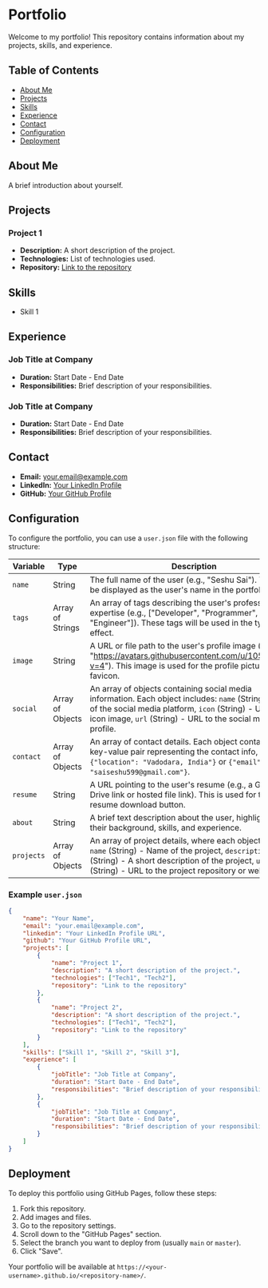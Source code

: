 # Portfolio

Welcome to my portfolio! This repository contains information about my projects, skills, and experience.

## Table of Contents

- [About Me](#about-me)
- [Projects](#projects)
- [Skills](#skills)
- [Experience](#experience)
- [Contact](#contact)
- [Configuration](#configuration)
- [Deployment](#deployment)

## About Me

A brief introduction about yourself.

## Projects

### Project 1
- **Description:** A short description of the project.
- **Technologies:** List of technologies used.
- **Repository:** [Link to the repository](#)

## Skills

- Skill 1

## Experience

### Job Title at Company
- **Duration:** Start Date - End Date
- **Responsibilities:** Brief description of your responsibilities.

### Job Title at Company
- **Duration:** Start Date - End Date
- **Responsibilities:** Brief description of your responsibilities.

## Contact

- **Email:** your.email@example.com
- **LinkedIn:** [Your LinkedIn Profile](#)
- **GitHub:** [Your GitHub Profile](#)

## Configuration

To configure the portfolio, you can use a `user.json` file with the following structure:

| Variable   | Type                | Description                                                                                                                                               |
|------------|---------------------|-----------------------------------------------------------------------------------------------------------------------------------------------------------|
| `name`     | String              | The full name of the user (e.g., "Seshu Sai"). This will be displayed as the user's name in the portfolio.                                                 |
| `tags`     | Array of Strings    | An array of tags describing the user's profession or expertise (e.g., ["Developer", "Programmer", "Engineer"]). These tags will be used in the typewriter effect. |
| `image`    | String              | A URL or file path to the user's profile image (e.g., "https://avatars.githubusercontent.com/u/105602908?v=4"). This image is used for the profile picture and favicon. |
| `social`   | Array of Objects    | An array of objects containing social media information. Each object includes: `name` (String) - Name of the social media platform, `icon` (String) - URL to the icon image, `url` (String) - URL to the social media profile. |
| `contact`  | Array of Objects    | An array of contact details. Each object contains a key-value pair representing the contact info, such as: `{"location": "Vadodara, India"}` or `{"email": "saiseshu599@gmail.com"}`. |
| `resume`   | String              | A URL pointing to the user's resume (e.g., a Google Drive link or hosted file link). This is used for the resume download button.                       |
| `about`    | String              | A brief text description about the user, highlighting their background, skills, and experience.                                                            |
| `projects` | Array of Objects    | An array of project details, where each object contains: `name` (String) - Name of the project, `description` (String) - A short description of the project, `url` (String) - URL to the project repository or website. |


### Example `user.json`

```json
{
    "name": "Your Name",
    "email": "your.email@example.com",
    "linkedin": "Your LinkedIn Profile URL",
    "github": "Your GitHub Profile URL",
    "projects": [
        {
            "name": "Project 1",
            "description": "A short description of the project.",
            "technologies": ["Tech1", "Tech2"],
            "repository": "Link to the repository"
        },
        {
            "name": "Project 2",
            "description": "A short description of the project.",
            "technologies": ["Tech1", "Tech2"],
            "repository": "Link to the repository"
        }
    ],
    "skills": ["Skill 1", "Skill 2", "Skill 3"],
    "experience": [
        {
            "jobTitle": "Job Title at Company",
            "duration": "Start Date - End Date",
            "responsibilities": "Brief description of your responsibilities."
        },
        {
            "jobTitle": "Job Title at Company",
            "duration": "Start Date - End Date",
            "responsibilities": "Brief description of your responsibilities."
        }
    ]
}
```

## Deployment

To deploy this portfolio using GitHub Pages, follow these steps:

1. Fork this repository.
2. Add images and files.
3. Go to the repository settings.
4. Scroll down to the "GitHub Pages" section.
5. Select the branch you want to deploy from (usually `main` or `master`).
6. Click "Save".

Your portfolio will be available at `https://<your-username>.github.io/<repository-name>/`.
